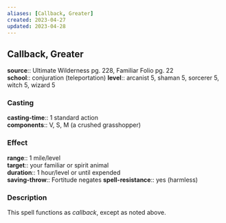 ```yaml
---
aliases: [Callback, Greater]
created: 2023-04-27
updated: 2023-04-28
---
```


## Callback, Greater

**source**:: Ultimate Wilderness pg. 228, Familiar Folio pg. 22  
**school**:: conjuration (teleportation)
**level**:: arcanist 5, shaman 5, sorcerer 5, witch 5, wizard 5

### Casting

**casting-time**:: 1 standard action  
**components**:: V, S, M (a crushed grasshopper)

### Effect

**range**:: 1 mile/level  
**target**:: your familiar or spirit animal  
**duration**:: 1 hour/level or until expended  
**saving-throw**:: Fortitude negates
**spell-resistance**:: yes (harmless)

### Description

This spell functions as *callback*, except as noted above.
